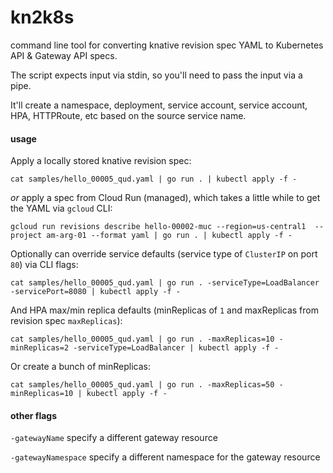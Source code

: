 # kn2k8s

command line tool for converting knative revision spec YAML to Kubernetes API & Gateway API specs. 

The script expects input via stdin, so you'll need to pass the input via a pipe.

It'll create a namespace, deployment, service account, service account, HPA, HTTPRoute, etc based on the source service name.

#### usage

Apply a locally stored knative revision spec:

```cat samples/hello_00005_qud.yaml | go run . | kubectl apply -f -```

*or* apply a spec from Cloud Run (managed), which takes a little while to get the YAML via `gcloud` CLI:

```gcloud run revisions describe hello-00002-muc --region=us-central1  --project am-arg-01 --format yaml | go run . | kubectl apply -f -```

Optionally can override service defaults (service type of `ClusterIP` on port `80`) via CLI flags:

```cat samples/hello_00005_qud.yaml | go run . -serviceType=LoadBalancer -servicePort=8080 | kubectl apply -f -```

And HPA max/min replica defaults (minReplicas of `1` and maxReplicas from revision spec `maxReplicas`):

```cat samples/hello_00005_qud.yaml | go run . -maxReplicas=10 -minReplicas=2 -serviceType=LoadBalancer | kubectl apply -f -```

Or create a bunch of minReplicas:

```cat samples/hello_00005_qud.yaml | go run . -maxReplicas=50 -minReplicas=10 | kubectl apply -f - ```

#### other flags

`-gatewayName` specify a different gateway resource

`-gatewayNamespace` specify a different namespace for the gateway resource